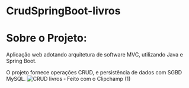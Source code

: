 ﻿# CrudSpringBoot-livros
# Sobre o Projeto:

Aplicação web adotando arquitetura de software MVC, utilizando Java e Spring Boot. 

O projeto fornece operações CRUD, e persistência de dados com SGBD MySQL. 
![CRUD livros ‐ Feito com o Clipchamp (1)](https://github.com/pauloviktwr/CrudSpringBoot-livros/assets/127359543/f362f13e-3cf0-4a0f-b633-48f7eac3c452)
